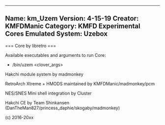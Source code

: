 -----------------------
Name: km_Uzem
Version: 4-15-19
Creator: KMFDManic
Category: KMFD Experimental Cores
Emulated System: Uzebox
-----------------------
=== Core by libretro ===

Available executables and arguments to run Core:
- /bin/uzem <rom> <clover_args>

Hakchi module system by madmonkey

RetroArch Xtreme + HMODS maintained by KMFDManic/madmonkey/pcm

NES/SNES Mini shell integration by Cluster

Hakchi CE by Team Shinkansen (DanTheMan827/princess_daphie/skogaby/madmonkey)

(c) 2016-20xx
